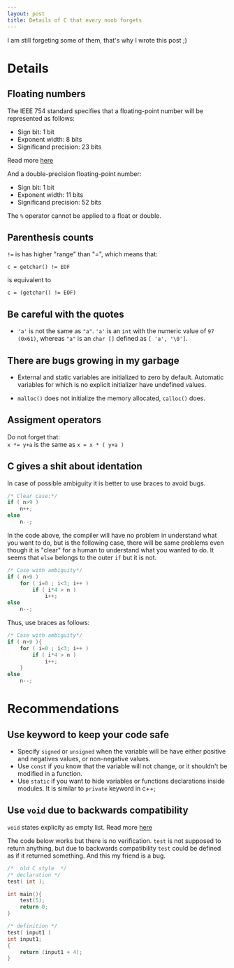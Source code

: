 ```yaml
---
layout: post
title: Details of C that every noob forgets
---
```


I am still forgeting some of them, that's why I wrote this post ;)

# Details

## Floating numbers
The IEEE 754 standard specifies that a floating-point number will be represented as follows:
  
  *  Sign bit: 1 bit
  *  Exponent width: 8 bits
  *  Significand precision: 23 bits

Read more [here](https://en.wikipedia.org/wiki/Single-precision_floating-point_format)

And a double-precision floating-point number:

  *  Sign bit: 1 bit
  *  Exponent width: 11 bits
  *  Significand precision: 52 bits

The `%` operator cannot be applied to a float or double.

## Parenthesis counts
`!=` is has higher "range" than "=", which means that: 
```
c = getchar() != EOF
```
is equivalent to
```
c = (getchar() != EOF)
```

## Be careful with the quotes
* `'a'` is not the same as `"a"`. `'a'` is an `int` with the numeric value of `97 (0x61)`, whereas `"a"` is an `char []` defined  as `[ 'a', '\0']`.  

## There are bugs growing in my garbage 
* External and static variables are initialized to zero by default. Automatic variables for which is no explicit initializer have undefined values.

* `malloc()` does not initialize the memory allocated, `calloc()` does.

## Assigment operators
Do not forget that: <br>
  `x *= y+a` is the same as `x = x * ( y+a )`

## C gives a shit about identation
In case of possible ambiguity it is better to use braces to avoid bugs.

```c
/* Clear case:*/
if ( n>9 )
    n++;
else
    n--;
```

In the code above, the compiler will have no problem in understand what you want to do, but is the following case, there will be same problems even though it is "clear" for a human to understand what you wanted to do.
It seems that `else` belongs to the outer `if` but it is not.
```c
/* Case with ambiguity*/
if ( n>9 )
    for ( i=0 ; i<3; i++ )
        if ( i*4 > n )
            i++;
else
    n--;
```

Thus, use braces as follows:

```c
/* Case with ambiguity*/
if ( n>9 ){
    for ( i=0 ; i<3; i++ )
        if ( i*4 > n )
            i++;
    }
else
    n--;
```



# Recommendations

## Use keyword to keep your code safe
* Specify `signed` or `unsigned` when the variable will be have either positive and negatives values, or non-negative values.
* Use `const` if you know that the variable will not change, or it shouldn't be modified in a function.
* Use `static` if you want to hide variables or functions declarations inside modules. It is similar to `private` keyword in c++;

## Use `void` due to backwards compatibility
`void` states explicity as empty list. Read more [here](https://www.doc.ic.ac.uk/lab/cplus/cstyle.html) 

The code below works but there is no verification. `test` is not supposed to return anything, but due to backwards compatibility  `test` could be defined as if it returned something. And this my friend is a bug. 

```c
/*  old C style  */
/* declaration */
test( int ); 

int main(){
    test(5);
    return 0;
}

/* definition */
test( input1 )
int input1;
{
    return (input1 + 4);
}
```
